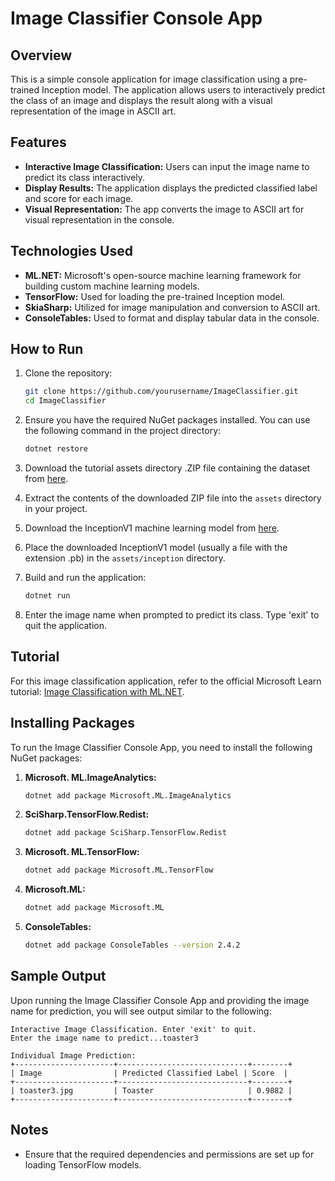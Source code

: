 # Image Classifier Console App

## Overview

This is a simple console application for image classification using a pre-trained Inception model. The application allows users to interactively predict the class of an image and displays the result along with a visual representation of the image in ASCII art.

## Features

- **Interactive Image Classification:** Users can input the image name to predict its class interactively.
- **Display Results:** The application displays the predicted classified label and score for each image.
- **Visual Representation:** The app converts the image to ASCII art for visual representation in the console.

## Technologies Used

- **ML.NET:** Microsoft's open-source machine learning framework for building custom machine learning models.
- **TensorFlow:** Used for loading the pre-trained Inception model.
- **SkiaSharp:** Utilized for image manipulation and conversion to ASCII art.
- **ConsoleTables:** Used to format and display tabular data in the console.

## How to Run

1. Clone the repository:

    ```bash
    git clone https://github.com/yourusername/ImageClassifier.git
    cd ImageClassifier
    ```

2. Ensure you have the required NuGet packages installed. You can use the following command in the project directory:

    ```bash
    dotnet restore
    ```

3. Download the tutorial assets directory .ZIP file containing the dataset from [here](link_to_dataset_zip).

4. Extract the contents of the downloaded ZIP file into the `assets` directory in your project.

5. Download the InceptionV1 machine learning model from [here](link_to_inception_model).

6. Place the downloaded InceptionV1 model (usually a file with the extension .pb) in the `assets/inception` directory.

7. Build and run the application:

    ```bash
    dotnet run
    ```

8. Enter the image name when prompted to predict its class. Type 'exit' to quit the application.

## Tutorial

For this image classification application, refer to the official Microsoft Learn tutorial: [Image Classification with ML.NET](https://learn.microsoft.com/en-us/dotnet/machine-learning/tutorials/image-classification).

## Installing Packages

To run the Image Classifier Console App, you need to install the following NuGet packages:

1. **Microsoft. ML.ImageAnalytics:**

    ```bash
    dotnet add package Microsoft.ML.ImageAnalytics
    ```

2. **SciSharp.TensorFlow.Redist:**

    ```bash
    dotnet add package SciSharp.TensorFlow.Redist
    ```

3. **Microsoft. ML.TensorFlow:**

    ```bash
    dotnet add package Microsoft.ML.TensorFlow
    ```

4. **Microsoft.ML:**

    ```bash
    dotnet add package Microsoft.ML
    ```

5. **ConsoleTables:**

    ```bash
    dotnet add package ConsoleTables --version 2.4.2
    ```
## Sample Output

Upon running the Image Classifier Console App and providing the image name for prediction, you will see output similar to the following:

```plaintext
Interactive Image Classification. Enter 'exit' to quit.
Enter the image name to predict...toaster3

Individual Image Prediction:
+----------------------+-----------------------------+--------+
| Image                | Predicted Classified Label | Score  |
+----------------------+-----------------------------+--------+
| toaster3.jpg         | Toaster                     | 0.9882 |
+----------------------+-----------------------------+--------+

```


## Notes
- Ensure that the required dependencies and permissions are set up for loading TensorFlow models.

[link_to_dataset_zip]: https://example.com/path/to/dataset.zip
[link_to_inception_model]: https://example.com/path/to/inception_model.pb

